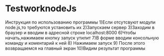 # TestworknodeJs
Инструкция по использованию программы 
1)Если отсутсвуют модули node.js,то требуются установить их 
2)Запускаем сервер
3)Заходим в браузер и вводим в адресной строке localhost:8000
6)Чтобы начать,нажимаем кнопку запуск утилит
7)В форме вводим консольную команду и коментарий к ней 
8) Нажимаем запуск 
9) После этого возвращаемся на главный экран 
10)Видим результат программы 
